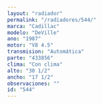 ```yaml
---
layout: "radiador"
permalink: "/radiadores/544/"
marca: "Cadillac"
modelo: "DeVille"
ano: "1987"
motor: "V8 4.5"
transmision: "Automática"
parte: "433856"
clima: "Con clima"
alto: "30 1/2"
ancho: "17 1/2"
observaciones: ""
id: "544"
---
```


